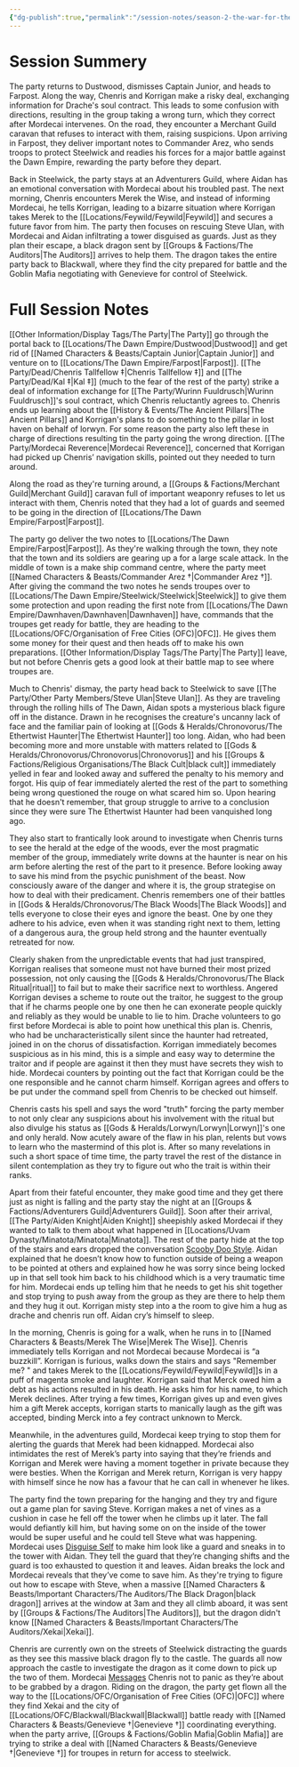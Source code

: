 ```yaml
---
{"dg-publish":true,"permalink":"/session-notes/season-2-the-war-for-the-ofc-s-freedom/session-10/","updated":"2025-06-09T21:18:16.818+01:00"}
---
```




# Session Summery
The party returns to Dustwood, dismisses Captain Junior, and heads to Farpost. Along the way, Chenris and Korrigan make a risky deal, exchanging information for Drache's soul contract. This leads to some confusion with directions, resulting in the group taking a wrong turn, which they correct after Mordecai intervenes. On the road, they encounter a Merchant Guild caravan that refuses to interact with them, raising suspicions. Upon arriving in Farpost, they deliver important notes to Commander Arez, who sends troops to protect Steelwick and readies his forces for a major battle against the Dawn Empire, rewarding the party before they depart.

Back in Steelwick, the party stays at an Adventurers Guild, where Aidan has an emotional conversation with Mordecai about his troubled past. The next morning, Chenris encounters Merek the Wise, and instead of informing Mordecai, he tells Korrigan, leading to a bizarre situation where Korrigan takes Merek to the [[Locations/Feywild/Feywild\|Feywild]] and secures a future favor from him. The party then focuses on rescuing Steve Ulan, with Mordecai and Aidan infiltrating a tower disguised as guards. Just as they plan their escape, a black dragon sent by [[Groups & Factions/The Auditors\|The Auditors]] arrives to help them. The dragon takes the entire party back to Blackwall, where they find the city prepared for battle and the Goblin Mafia negotiating with Genevieve for control of Steelwick.

# Full Session Notes
[[Other Information/Display Tags/The Party\|The Party]] go through the portal back to [[Locations/The Dawn Empire/Dustwood\|Dustwood]] and get rid of [[Named Characters & Beasts/Captain Junior\|Captain Junior]] and venture on to [[Locations/The Dawn Empire/Farpost\|Farpost]]. [[The Party/Dead/Chenris Tallfellow ‡\|Chenris Tallfellow ‡]] and [[The Party/Dead/Kal ‡\|Kal ‡]] (much to the fear of the rest of the party) strike a deal of information exchange for [[The Party/Wurinn Fuuldrusch\|Wurinn Fuuldrusch]]'s soul contract, which Chenris reluctantly agrees to. Chenris ends up learning about the [[History & Events/The Ancient Pillars\|The Ancient Pillars]] and Korrigan's plans to do something to the pillar in lost haven on behalf of lorwyn. For some reason the party also left these in charge of directions resulting tin the party going the wrong direction. [[The Party/Mordecai Reverence\|Mordecai Reverence]], concerned that Korrigan had picked up Chenris’ navigation skills, pointed out they needed to turn around. 

Along the road as they're turning around, a [[Groups & Factions/Merchant Guild\|Merchant Guild]] caravan full of important weaponry refuses to let us interact with them, Chenris noted that they had a lot of guards and seemed to be going in the direction of [[Locations/The Dawn Empire/Farpost\|Farpost]].

The party go deliver the two notes to [[Locations/The Dawn Empire/Farpost\|Farpost]]. As they're walking through the town, they note that the town and its soldiers are gearing up a for a large scale attack. In the middle of town is a make ship command centre, where the party meet [[Named Characters & Beasts/Commander Arez †\|Commander Arez †]]. After giving the command the two notes he sends troupes over to [[Locations/The Dawn Empire/Steelwick/Steelwick\|Steelwick]] to give them some protection and upon reading the first note from [[Locations/The Dawn Empire/Dawnhaven/Dawnhaven\|Dawnhaven]] have, commands that the troupes get ready for battle, they are heading to the [[Locations/OFC/Organisation of Free Cities (OFC)\|OFC]]. He gives them some money for their quest and then heads off to make his own preparations. [[Other Information/Display Tags/The Party\|The Party]] leave, but not before Chenris gets a good look at their battle map to see where troupes are. 

Much to Chenris' dismay, the party head back to Steelwick to save [[The Party/Other Party Members/Steve Ulan\|Steve Ulan]]. As they are traveling through the rolling hills of The Dawn, Aidan spots a mysterious black figure off in the distance. Drawn in he recognises the creature's uncanny lack of face and the familiar pain of looking at [[Gods & Heralds/Chronovorus/The Ethertwist Haunter\|The Ethertwist Haunter]] too long. Aidan, who had been becoming more and more unstable with matters related to [[Gods & Heralds/Chronovorus/Chronovorus\|Chronovorus]] and his [[Groups & Factions/Religious Organisations/The Black Cult\|black cult]] immediately yelled in fear and looked away and suffered the penalty to his memory and forgot. His quip of fear immediately alerted the rest of the part to something being wrong questioned the rouge on what scared him so. Upon hearing that he doesn't remember, that group struggle to arrive to a conclusion since they were sure The Ethertwist Haunter had been vanquished long ago. 

They also start to frantically look around to investigate when Chenris turns to see the herald at the edge of the woods, ever the most pragmatic member of the group, immediately write downs at the haunter is near on his arm before alerting the rest of the part to it presence. Before looking away to save his mind from the psychic punishment of the beast. Now consciously aware of the danger and where it is, the group strategise on how to deal with their predicament. Chenris remembers one of their battles in [[Gods & Heralds/Chronovorus/The Black Woods\|The Black Woods]] and tells everyone to close their eyes and ignore the beast. One by one they adhere to his advice, even when it was standing right next to them, letting of a dangerous aura, the group held strong and the haunter eventually retreated for now. 

Clearly shaken from the unpredictable events that had just transpired, Korrigan realises that someone must not have burned their most prized possession, not only causing the [[Gods & Heralds/Chronovorus/The Black Ritual\|ritual]] to fail but to make their sacrifice next to worthless. Angered Korrigan devises a scheme to route out the traitor, he suggest to the group that if he charms people one by one then he can exonerate people quickly and reliably as they would be unable to lie to him. Drache volunteers to go first before Mordecai is able to point how unethical this plan is. Chenris, who had be uncharacteristically silent since the haunter had retreated, joined in on the chorus of dissatisfaction. Korrigan immediately becomes suspicious as in his mind, this is a simple and easy way to determine the traitor and if people are against it then they must have secrets they wish to hide. Mordecai counters by pointing out the fact that Korrigan could be the one responsible and he cannot charm himself. Korrigan agrees and offers to be put under the command spell from Chenris to be checked out himself. 

Chenris casts his spell and says the word "truth" forcing the party member to not only clear any suspicions about his involvement with the ritual but also divulge his status as [[Gods & Heralds/Lorwyn/Lorwyn\|Lorwyn]]'s one and only herald. Now acutely aware of the flaw in his plan, relents but vows to learn who the mastermind of this plot is. After so many revelations in such a short space of time time, the party travel the rest of the distance in silent contemplation as they try to figure out who the trait is within their ranks.  

Apart from their fateful encounter, they make good time and they get there just as night is falling and the party stay the night at an [[Groups & Factions/Adventurers Guild\|Adventurers Guild]]. Soon after their arrival, [[The Party/Aiden Knight\|Aiden Knight]] sheepishly asked Mordecai if they wanted to talk to them about what happened in [[Locations/Uvam Dynasty/Minatota/Minatota\|Minatota]]. The rest of the party hide at the top of the stairs and ears dropped the conversation [Scooby Doo Style](https://www.google.com/url?sa=i&url=https%3A%2F%2Fscoobydoomistakes.tumblr.com%2Fpost%2F167541852875%2Fok-so-the-gang-is-investigating-a-mysterious&psig=AOvVaw1f50zPDYnXzion6KP0Sflp&ust=1715696520642000&source=images&cd=vfe&opi=89978449&ved=0CBIQjRxqFwoTCMDrlN_pioYDFQAAAAAdAAAAABAE). Aidan explained that he doesn’t know how to function outside of being a weapon to be pointed at others and explained how he was sorry since being locked up in that sell took him back to his childhood which is a very traumatic time for him. Mordecai ends up telling him that he needs to get his shit together and stop trying to push away from the group as they are there to help them and they hug it out. Korrigan misty step into a the room to give him a hug as drache and chenris run off. Aidan cry’s himself to sleep.

In the morning, Chenris is going for a walk, when he runs in to [[Named Characters & Beasts/Merek The Wise\|Merek The Wise]]. Chenris immediately tells Korrigan and not Mordecai because Mordecai is “a buzzkill”. Korrigan is furious, walks down the stairs and says "Remember me? " and takes Merek to the [[Locations/Feywild/Feywild\|Feywild]]s in a puff of magenta smoke and laughter. Korrigan said that Merck owed him a debt as his actions resulted in his death. He asks him for his name, to which Merek declines. After trying a few times, Korrigan gives up and even gives him a gift Merek accepts, korrigan starts to manically laugh as the gift was accepted, binding Merck into a fey contract unknown to Merck.

Meanwhile, in the adventures guild, Mordecai keep trying to stop them for alerting the guards that Merek had been kidnapped. Mordecai also intimidates the rest of Merek’s party into saying that they’re friends and Korrigan and Merek were having a moment together in private because they were besties. When the Korrigan and Merek return, Korrigan is very happy with himself since he now has a favour that he can call in whenever he likes. 

The party find the town preparing for the hanging and they try and figure out a game plan for saving Steve. Korrigan makes a net of vines as a cushion in case he fell off the tower when he climbs up it later. The fall would defiantly kill him, but having some on on the inside of the tower would be super useful and he could tell Steve what was happening. Mordecai uses [Disguise Self](https://www.dndbeyond.com/spells/disguise-self) to make him look like a guard and sneaks in to the tower with Aidan. They tell the guard that they’re changing shifts and the guard is too exhausted to question it and leaves. Aidan breaks the lock and Mordecai reveals that they’ve come to save him. As they're trying to figure out how to escape with Steve, when a massive [[Named Characters & Beasts/Important Characters/The Auditors/The Black Dragon\|black dragon]] arrives at the window at 3am and they all climb aboard, it was sent by [[Groups & Factions/The Auditors\|The Auditors]], but the dragon didn't know [[Named Characters & Beasts/Important Characters/The Auditors/Xekai\|Xekai]].

Chenris are currently own on the streets of Steelwick distracting the guards as they see this massive black dragon fly to the castle. The guards all now approach the castle to investigate the dragon as it come down to pick up the two of them. Mordecai [Messages](https://www.dndbeyond.com/spells/message) Chenris not to panic as they’re about to be grabbed by a dragon. Riding on the dragon, the party get flown all the way to the [[Locations/OFC/Organisation of Free Cities (OFC)\|OFC]] where they find Xekai and the city of [[Locations/OFC/Blackwall/Blackwall\|Blackwall]] battle ready with [[Named Characters & Beasts/Genevieve †\|Genevieve †]] coordinating everything. when the party arrive, [[Groups & Factions/Goblin Mafia\|Goblin Mafia]] are trying to strike a deal with [[Named Characters & Beasts/Genevieve †\|Genevieve †]] for troupes in return for access to steelwick. 

